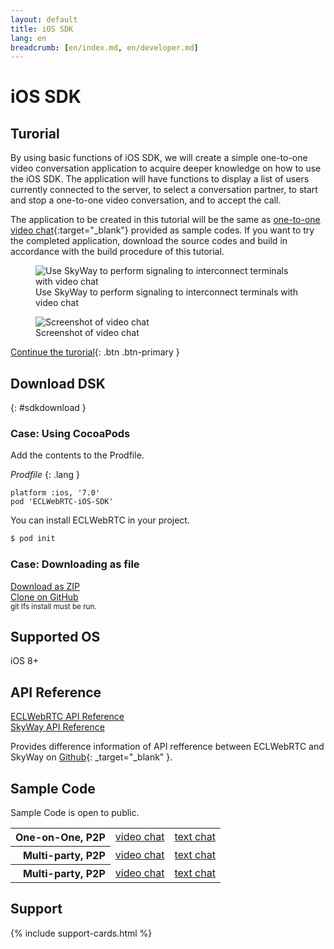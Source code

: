 ```yaml
---
layout: default
title: iOS SDK
lang: en
breadcrumb: [en/index.md, en/developer.md]
---
```


# iOS SDK

## Turorial

By using basic functions of iOS SDK, we will create a simple one-to-one video conversation application to acquire deeper knowledge on how to use the iOS SDK.
The application will have functions to display a list of users currently connected to the server, to select a conversation partner, to start and stop a one-to-one video conversation, and to accept the call.

The application to be created in this tutorial will be the same as [one-to-one video chat](){:target="_blank"} provided as sample codes.
If you want to try the completed application, download the source codes and build in accordance with the build procedure of this tutorial.


<figure class="figure">
  <img src="https://github.com/skyway/webrtc-handson-native/wiki/img/hands-on-summary.png" class="figure-img img-fluid rounded" alt="Use SkyWay to perform signaling to interconnect terminals with video chat">
  <figcaption class="figure-caption">Use SkyWay to perform signaling to interconnect terminals with video chat</figcaption>
</figure>

<figure class="figure">
  <img src="https://github.com/skyway/webrtc-handson-native/wiki/img/video-chat.png" class="figure-img img-fluid rounded" alt="Screenshot of video chat">
  <figcaption class="figure-caption">Screenshot of video chat</figcaption>
</figure>

[Continue the turorial](./ios-tutorial.html){: .btn .btn-primary }

## Download DSK
{: #sdkdownload }

### Case: Using CocoaPods

Add the contents to the Prodfile.

*Prodfile*
{: .lang }

```
platform :ios, '7.0'
pod 'ECLWebRTC-iOS-SDK'
```

You can install ECLWebRTC in your project.

```sh
$ pod init
```

### Case: Downloading as file

<div class="d-sm-flex">
  <div class="pr-1 pb-2">
    <a href="https://github.com/skyway/skyway-ios-sdk/archive/master.zip" class="btn btn-primary">Download as ZIP</a>
  </div>
  <div>
    <a href="https://github.com/skyway/skyway-ios-sdk" class="btn btn-outline-primary" target="_blank">Clone on GitHub</a><br>
    <small>git lfs install must be run.</small>
  </div>
</div>

## Supported OS

iOS 8+

## API Reference

<div class="d-sm-flex">
  <div class="pr-1 pb-2">
    <a href="./ios-reference/" class="btn btn-primary">ECLWebRTC API Reference</a>
  </div>
  <div class="pb-3">
    <a href="http://nttcom.github.io/skyway/docs/#iOS" class="btn btn-outline-primary" target="_blank">SkyWay API Reference</a><br>
  </div>
</div>

Provides difference information of API refference between ECLWebRTC and SkyWay on [Github](https://github.com/nttcom/skyway-sdk-migration-docs/blob/master/android_sdk_next_version_api_diff.md){: _target="_blank" }.

## Sample Code

Sample Code is open to public.

<div class="row">
  <div class="col-md-9 col-lg-7 col-xl-6">
    <table class="table">
      <tbody align="right">
        <tr>
          <th scope="row">One-on-One, P2P</th>
          <td><a href="https://github.com/skyway/ios-sdk/tree/master/examples/p2p_videochat" target="_blank">video chat</a></td>
          <td><a href="https://github.com/skyway/ios-sdk/tree/master/examples/p2p_textchat" target="_blank">text chat</a></td>
        </tr>
        </tr>
        <tr>
          <th scope="row">Multi-party, P2P</th>
          <td><a href="https://github.com/skyway/ios-sdk/tree/master/examples/fullmesh_videochat" target="_blank">video chat</a></td>
          <td><a href="https://github.com/skyway/ios-sdk/tree/master/examples/fullmesh_textchat" target="_blank">text chat</a></td>
        </tr>
        <tr>
          <th scope="row">Multi-party, P2P</th>
          <td><a href="https://github.com/skyway/ios-sdk/tree/master/examples/sfu_videochat" target="_blank">video chat</a></td>
          <td><a href="https://github.com/skyway/ios-sdk/tree/master/examples/sfu_textchat" target="_blank">text chat</a></td>
        </tr>
      </tbody>
    </table>
  </div>
</div>

## Support

{% include support-cards.html %}
